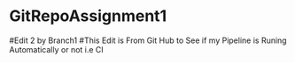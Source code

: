 # GitRepoAssignment1
#Edit 2 by Branch1
#This Edit is From Git Hub to See if my Pipeline is Runing Automatically or not i.e CI

